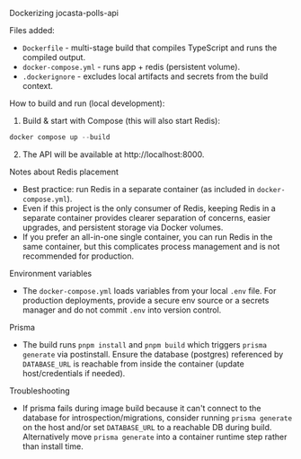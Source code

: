 Dockerizing jocasta-polls-api

Files added:
- `Dockerfile` - multi-stage build that compiles TypeScript and runs the compiled output.
- `docker-compose.yml` - runs app + redis (persistent volume).
- `.dockerignore` - excludes local artifacts and secrets from the build context.

How to build and run (local development):

1. Build & start with Compose (this will also start Redis):

```powershell
docker compose up --build
```

2. The API will be available at http://localhost:8000.

Notes about Redis placement
- Best practice: run Redis in a separate container (as included in `docker-compose.yml`).
- Even if this project is the only consumer of Redis, keeping Redis in a separate container provides clearer separation of concerns, easier upgrades, and persistent storage via Docker volumes.
- If you prefer an all-in-one single container, you can run Redis in the same container, but this complicates process management and is not recommended for production.

Environment variables
- The `docker-compose.yml` loads variables from your local `.env` file. For production deployments, provide a secure env source or a secrets manager and do not commit `.env` into version control.

Prisma
- The build runs `pnpm install` and `pnpm build` which triggers `prisma generate` via postinstall. Ensure the database (postgres) referenced by `DATABASE_URL` is reachable from inside the container (update host/credentials if needed).

Troubleshooting
- If prisma fails during image build because it can't connect to the database for introspection/migrations, consider running `prisma generate` on the host and/or set `DATABASE_URL` to a reachable DB during build. Alternatively move `prisma generate` into a container runtime step rather than install time.

